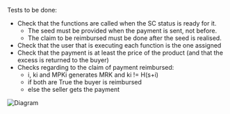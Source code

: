 Tests to be done:
- Check that the functions are called when the SC status is ready for it.
    - The seed must be provided when the payment is sent, not before.
    - The claim to be reimbursed must be done after the seed is realised.
- Check that the user that is executing each function is the one assigned
- Check that the payment is at least the price of the product (and that the excess is returned to the buyer)
- Checks regarding to the claim of payment reimbursed:
    - i, ki and MPKi generates MRK and ki != H(s+i)
    - if both are True the buyer is reimbursed
    - else the seller gets the payment

![Diagram](../figures/work_flow1step.png)